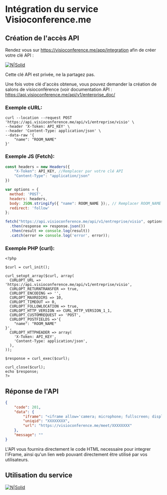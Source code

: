 # Intégration du service Visioconference.me

## **Création de l'accès API**


Rendez vous sur https://visioconference.me/app/integration afin de créer votre clé API :

[![N|Solid](https://i.imgur.com/cXkgANu.jpg)](https://visioconference.me/app)

Cette clé API est privée, ne la partagez pas.

Une fois votre clé d'accès obtenue, vous pouvez demander la création de salons de visioconférence (voir documentation API : https://api.visioconference.me/api/v1/enterprise_doc/


### Exemple cURL: 
```
curl --location --request POST 'https://api.visioconference.me/api/v1/entreprise/visio' \
--header 'X-Token: API_KEY' \
--header 'Content-Type: application/json' \
--data-raw '{
    "name": "ROOM_NAME"
}'
```

### Exemple JS (Fetch):
```js
const headers = new Headers({
    "X-Token": API_KEY, //Remplacer par votre clé API
    "Content-Type": "application/json"
})

var options = {
  method: 'POST',
  headers: headers,
  body: JSON.stringify({ "name": ROOM_NAME });, // Remplacer ROOM_NAME par le nom de votre visioconférence
  redirect: 'follow'
};

fetch("https://api.visioconference.me/api/v1/entreprise/visio", options)
  .then(response => response.json())
  .then(result => console.log(result))
  .catch(error => console.log('error', error));
```

### Exemple PHP (curl):
```
<?php

$curl = curl_init();

curl_setopt_array($curl, array(
  CURLOPT_URL => 'https://api.visioconference.me/api/v1/entreprise/visio',
  CURLOPT_RETURNTRANSFER => true,
  CURLOPT_ENCODING => '',
  CURLOPT_MAXREDIRS => 10,
  CURLOPT_TIMEOUT => 0,
  CURLOPT_FOLLOWLOCATION => true,
  CURLOPT_HTTP_VERSION => CURL_HTTP_VERSION_1_1,
  CURLOPT_CUSTOMREQUEST => 'POST',
  CURLOPT_POSTFIELDS =>'{
    "name": "ROOM_NAME"
}',
  CURLOPT_HTTPHEADER => array(
    'X-Token: API_KEY',
    'Content-Type: application/json',
  ),
));

$response = curl_exec($curl);

curl_close($curl);
echo $response;
?>
```


## Réponse de l'API
```json
{
    "code": 201,
    "data": {
        "iframe": "<iframe allow='camera; microphone; fullscreen; display-capture' src='https://visioconference.me/meet/XXXXXXXX' style='height: 100%; width: 100%; border: 0px;'/>",
        "uniqid": "XXXXXXXX",
        "url": "https://visioconference.me/meet/XXXXXXXX" 
    },
    "message": ""
}
```

L'API vous fournira directement le code HTML necessaire pour integrer l'iFrame, ainsi qu'un lien web pouvant directement être utilisé par vos utilisateurs.

## **Utilisation du service**


[![N|Solid](https://i.imgur.com/95YNKJb.png)](https://visioconference.me)


